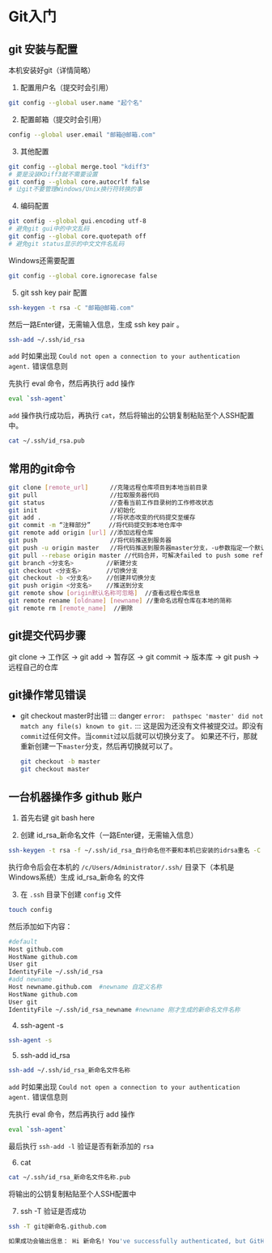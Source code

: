 # Git入门

## git 安装与配置 

本机安装好git（详情简略）

1. 配置用户名（提交时会引用）
``` bash
git config --global user.name "起个名"
```
2. 配置邮箱（提交时会引用）
``` bash
config --global user.email "邮箱@邮箱.com"
```
3. 其他配置
``` bash
git config --global merge.tool "kdiff3"
# 要是没装KDiff3就不需要设置
git config --global core.autocrlf false
# 让git不要管理Windows/Unix换行符转换的事
```
4. 编码配置
``` bash
git config --global gui.encoding utf-8
# 避免git gui中的中文乱码
git config --global core.quotepath off
# 避免git status显示的中文文件名乱码
```
Windows还需要配置
``` bash
git config --global core.ignorecase false
```
5. git ssh key pair 配置
``` bash 
ssh-keygen -t rsa -C "邮箱@邮箱.com"
``` 
然后一路Enter键，无需输入信息，生成 ssh key pair 。
``` bash 
ssh-add ~/.ssh/id_rsa
```
`add` 时如果出现 `Could not open a connection to your authentication agent.` 错误信息则

先执行 eval 命令，然后再执行 add 操作
``` bash 
eval `ssh-agent`
```
`add` 操作执行成功后，再执行 `cat`，然后将输出的公钥复制粘贴至个人SSH配置中。
``` bash 
cat ~/.ssh/id_rsa.pub
``` 

## 常用的git命令
``` bash
git clone [remote_url]      //克隆远程仓库项目到本地当前目录
git pull                    //拉取服务器代码
git status                  //查看当前工作目录树的工作修改状态
git init                    //初始化
git add .                   //将状态改变的代码提交至缓存
git commit -m “注释部分”     //将代码提交到本地仓库中
git remote add origin [url] //添加远程仓库
git push                    //将代码推送到服务器
git push -u origin master   //将代码推送到服务器master分支，-u参数指定一个默认主机
git pull --rebase origin master //代码合并，可解决failed to push some refs toGit的问题
git branch <分支名>         //新建分支
git checkout <分支名>       //切换分支
git checkout -b <分支名>    //创建并切换分支
git push origin <分支名>    //推送到分支
git remote show [origin默认名称可忽略]  //查看远程仓库信息
git remote rename [oldname] [newname] //重命名远程仓库在本地的简称
git remote rm [remote_name]  //删除
```
## git提交代码步骤
git clone -> 工作区 -> git add -> 暂存区 -> git commit -> 版本库 -> git push -> 远程自己的仓库

## git操作常见错误

- git checkout master时出错
  ::: danger
  `error:  pathspec 'master' did not match any file(s) known to git.`
  :::
  这是因为还没有文件被提交过。即没有`commit`过任何文件。当`commit`过以后就可以切换分支了。
  如果还不行，那就重新创建一下`master`分支，然后再切换就可以了。
  ``` bash
  git checkout -b master
  git checkout master
  ``` 
  
## 一台机器操作多 github 账户

1. 首先右键 git bash here

2. 创建 id_rsa_新命名文件（一路Enter键，无需输入信息）

``` bash 
ssh-keygen -t rsa -f ~/.ssh/id_rsa_自行命名但不要和本机已安装的idrsa重名 -C "邮箱@邮箱.com"
``` 

执行命令后会在本机的 `/c/Users/Administrator/.ssh/` 目录下（本机是Windows系统）生成 id_rsa_新命名 的文件

3. 在 `.ssh` 目录下创建 `config` 文件

``` bash 
touch config
``` 

然后添加如下内容：

``` bash 
#default
Host github.com
HostName github.com
User git
IdentityFile ~/.ssh/id_rsa  
#add newname
Host newname.github.com  #newname 自定义名称
HostName github.com
User git
IdentityFile ~/.ssh/id_rsa_newname #newname 刚才生成的新命名文件名称
``` 

4. ssh-agent -s 

``` bash 
ssh-agent -s
``` 

5. ssh-add id_rsa

``` bash 
ssh-add ~/.ssh/id_rsa_新命名文件名称
``` 
`add` 时如果出现 `Could not open a connection to your authentication agent.` 错误信息则

先执行 eval 命令，然后再执行 add 操作
``` bash 
eval `ssh-agent`
```

最后执行 `ssh-add -l` 验证是否有新添加的 `rsa`

6. cat

``` bash 
cat ~/.ssh/id_rsa_新命名文件名称.pub
``` 

将输出的公钥复制粘贴至个人SSH配置中

7. ssh -T 验证是否成功

``` bash 
ssh -T git@新命名.github.com

如果成功会输出信息： Hi 新命名! You've successfully authenticated, but GitHub does not provide shell access.
``` 